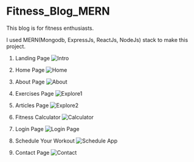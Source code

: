# Fitness_Blog_MERN

This blog is for fitness enthusiasts.

I used MERN(Mongodb, ExpressJs, ReactJs, NodeJs) stack to make this project.

1. Landing Page
![Intro](https://user-images.githubusercontent.com/50578215/148691422-4e9f60c9-9eae-4a93-914d-8a7888e999fb.png)

2. Home Page
![Home](https://user-images.githubusercontent.com/50578215/148691548-ea45c01b-e7bc-41a9-bcdd-c8bd4db11186.png)

3. About Page
![About](https://user-images.githubusercontent.com/50578215/148692733-68648d3c-1df1-4efa-ae2d-68eeb446b30b.png)

4. Exercises Page
![Explore1](https://user-images.githubusercontent.com/50578215/148692743-d56b8b4e-ce5f-4745-bfa3-6073736fe538.png)

5. Articles Page
![Explore2](https://user-images.githubusercontent.com/50578215/148692753-041442b1-e23f-4ce2-87e9-39056b9e2396.png)

6. Fitness Calculator
![Calculator](https://user-images.githubusercontent.com/50578215/148692804-f590b520-7996-4164-bae4-ee10f42229c1.png)

7. Login Page
![Login Page](https://user-images.githubusercontent.com/50578215/148692810-c742c143-4423-475a-b862-56673a2aaf57.png)

8. Schedule Your Workout
![Schedule App](https://user-images.githubusercontent.com/50578215/148692819-489d2573-6ab1-497b-84e4-90d434c888ba.png)

9. Contact Page
![Contact](https://user-images.githubusercontent.com/50578215/148692826-2cbe8ec8-f662-4942-999b-a9334cdf602c.png)

